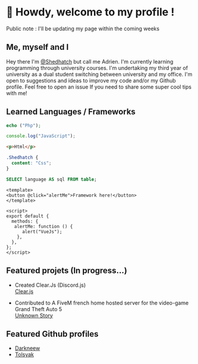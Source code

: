 # 🦝 Howdy, welcome to my profile !

Public note :
I'll be updating my page within the coming weeks

## Me, myself and I

Hey there I'm [@Shedhatch](https://github.com/Shedhatch) but call me Adrien. 
I'm currently learning programming through university courses. I'm undertaking my third year of university as a dual student switching between university and my office. 
I'm open to suggestions and ideas to improve my code and/or my Github profile. Feel free to open an issue If you need to share some super cool tips with me!


## Learned Languages / Frameworks

```php
echo ("Php");
```
```js
console.log("JavaScript");
```
```html
<p>Html</p>
```
```css
.Shedhatch {
  content: "Css";
}
```
```sql
SELECT language AS sql FROM table;
```
```vue
<template>
<button @click="alertMe">Framework here!</button>
</template>

<script>
export default {
  methods: {
   alertMe: function () {
      alert("VueJs");
    },
  },
};
</script>
```
## Featured projets (In progress...)

- Created Clear.Js (Discord.js)<br>
<a href=https://github.com/Shedhatch/Clear>Clear.js </a>

- Contributed to A FiveM french home hosted server for the video-game Grand Theft Auto 5<br>
<a href=https://github.com/Skulrag/unknown-story>Unknown Story </a>

## Featured Github profiles

- <a href=https://github.com/Darkneew>Darkneew </a>
- <a href=https://github.com/TPJEEMIAGE>Tolsyak </a>
